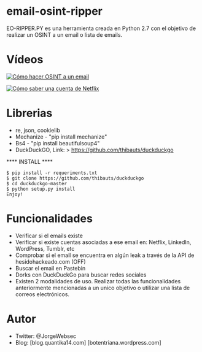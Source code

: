 # email-osint-ripper

EO-RIPPER.PY es una herramienta creada en Python 2.7 con el objetivo de realizar un OSINT a un email o lista de emails.

# Vídeos
[![Cómo hacer OSINT a un email](https://github.com/Quantika14/email-osint-ripper/blob/master/Images/banner1.jpg)](https://www.youtube.com/watch?v=Eo9_mJLBc2c&t=254s)

[![Cómo saber una cuenta de Netflix](https://github.com/Quantika14/email-osint-ripper/blob/master/Images/banner2.jpg)](https://www.youtube.com/watch?v=0lJ6iD2x72o&t=144s)

# Librerias

+ re, json, cookielib
+ Mechanize - "pip install mechanize"
+ Bs4 - "pip install beautifulsoup4"
+ DuckDuckGO, Link: > https://github.com/thibauts/duckduckgo

**** INSTALL ****
```
$ pip install -r requeriments.txt
$ git clone https://github.com/thibauts/duckduckgo
$ cd duckduckgo-master
$ python setup.py install
Enjoy!
```

# Funcionalidades

+ Verificar si el emails existe
+ Verificar si existe cuentas asociadas a ese email en: Netflix, LinkedIn, WordPress, Tumblr, etc
+ Comprobar si el email se encuentra en algún leak a través de la API de hesidohackeado.com (OFF)
+ Buscar el email en Pastebin
+ Dorks con DuckDuckGo para buscar redes sociales
+ Existen 2 modalidades de uso. Realizar todas las funcionalidades anteriormente mencionadas a un unico objetivo o utilizar una lista de correos electrónicos.

# Autor
+ Twitter: @JorgeWebsec
+ Blog: [blog.quantika14.com] [botentriana.wordpress.com]
